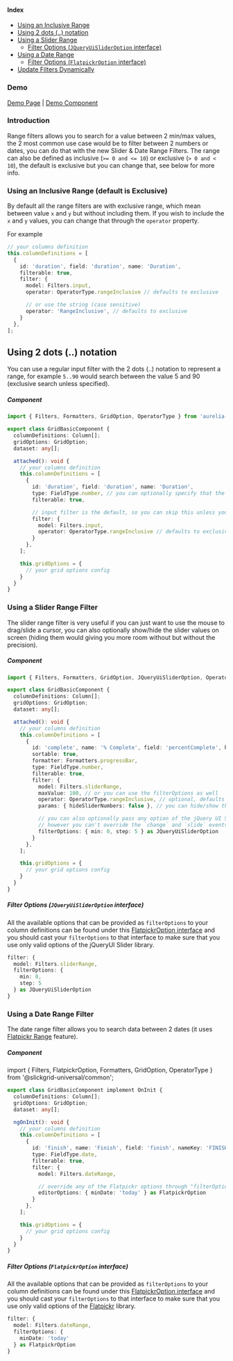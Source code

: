 #### Index
- [Using an Inclusive Range](#using-an-inclusive-range-default-is-exclusive)
- [Using 2 dots (..) notation](#using-2-dots--notation)
- [Using a Slider Range](#using-a-slider-range-filter)
  - [Filter Options (`JQueryUiSliderOption` interface)](#filter-options-jqueryuislideroption-interface)
- [Using a Date Range](#using-a-date-range-filter)
   - [Filter Options (`FlatpickrOption` interface)](#filter-options-flatpickroption-interface)
- [Update Filters Dynamically](Input-Filter.md#update-filters-dynamically)

### Demo
[Demo Page](https://ghiscoding.github.io/aurelia-slickgrid/#/slickgrid/example23) | [Demo Component](https://github.com/ghiscoding/aurelia-slickgrid/blob/master/packages/demo/src/examples/slickgrid/example23.ts)

### Introduction
Range filters allows you to search for a value between 2 min/max values, the 2 most common use case would be to filter between 2 numbers or dates, you can do that with the new Slider & Date Range Filters. The range can also be defined as inclusive (`>= 0 and <= 10`) or exclusive (`> 0 and < 10`), the default is exclusive but you can change that, see below for more info.

### Using an Inclusive Range (default is Exclusive)
By default all the range filters are with exclusive range, which mean between value `x` and `y` but without including them. If you wish to include the `x` and `y` values, you can change that through the `operator` property.

For example
```ts
// your columns definition
this.columnDefinitions = [
  {
    id: 'duration', field: 'duration', name: 'Duration',
    filterable: true,
    filter: {
      model: Filters.input,
      operator: OperatorType.rangeInclusive // defaults to exclusive

      // or use the string (case sensitive)
      operator: 'RangeInclusive', // defaults to exclusive
    }
  },
];
```

## Using 2 dots (..) notation
You can use a regular input filter with the 2 dots (..) notation to represent a range, for example `5..90` would search between the value 5 and 90 (exclusive search unless specified).

##### Component
```typescript
import { Filters, Formatters, GridOption, OperatorType } from 'aurelia-slickgrid';

export class GridBasicComponent {
  columnDefinitions: Column[];
  gridOptions: GridOption;
  dataset: any[];

  attached(): void {
    // your columns definition
    this.columnDefinitions = [
      {
        id: 'duration', field: 'duration', name: 'Duration',
        type: FieldType.number, // you can optionally specify that the data are numbers
        filterable: true,

        // input filter is the default, so you can skip this unless you want to specify the `operator`
        filter: {
          model: Filters.input,
          operator: OperatorType.rangeInclusive // defaults to exclusive
        }
      },
    ];

    this.gridOptions = {
      // your grid options config
    }
  }
}
```

### Using a Slider Range Filter
The slider range filter is very useful if you can just want to use the mouse to drag/slide a cursor, you can also optionally show/hide the slider values on screen (hiding them would giving you more room without but without the precision).

##### Component
```typescript
import { Filters, Formatters, GridOption, JQueryUiSliderOption, OperatorType } from 'aurelia-slickgrid';

export class GridBasicComponent {
  columnDefinitions: Column[];
  gridOptions: GridOption;
  dataset: any[];

  attached(): void {
    // your columns definition
    this.columnDefinitions = [
      {
        id: 'complete', name: '% Complete', field: 'percentComplete', headerKey: 'PERCENT_COMPLETE', minWidth: 120,
        sortable: true,
        formatter: Formatters.progressBar,
        type: FieldType.number,
        filterable: true,
        filter: {
          model: Filters.sliderRange,
          maxValue: 100, // or you can use the filterOptions as well
          operator: OperatorType.rangeInclusive, // optional, defaults to exclusive
          params: { hideSliderNumbers: false }, // you can hide/show the slider numbers on both side

          // you can also optionally pass any option of the jQuery UI Slider
          // however you can't override the `change` and `slide` events since they are used by the lib
          filterOptions: { min: 0, step: 5 } as JQueryUiSliderOption
        }
      },
    ];

    this.gridOptions = {
      // your grid options config
    }
  }
}
```

##### Filter Options (`JQueryUiSliderOption` interface)
All the available options that can be provided as `filterOptions` to your column definitions can be found under this [FlatpickrOption interface](https://github.com/ghiscoding/slickgrid-universal/blob/master/packages/common/src/interfaces/jQueryUiSliderOption.interface.ts) and you should cast your `filterOptions` to that interface to make sure that you use only valid options of the jQueryUI Slider library.

```ts
filter: {
  model: Filters.sliderRange,
  filterOptions: {
    min: 0,
    step: 5
  } as JQueryUiSliderOption
}
```

### Using a Date Range Filter
The date range filter allows you to search data between 2 dates (it uses [Flatpickr Range](https://flatpickr.js.org/examples/#range-calendar) feature).

##### Component
import { Filters, FlatpickrOption, Formatters, GridOption, OperatorType } from '@slickgrid-universal/common';

```typescript
export class GridBasicComponent implement OnInit {
  columnDefinitions: Column[];
  gridOptions: GridOption;
  dataset: any[];

  ngOnInit(): void {
    // your columns definition
    this.columnDefinitions = [
      {
        id: 'finish', name: 'Finish', field: 'finish', nameKey: 'FINISH', formatter: Formatters.dateIso, sortable: true, minWidth: 75, width: 120, exportWithFormatter: true,
        type: FieldType.date,
        filterable: true,
        filter: {
          model: Filters.dateRange,

          // override any of the Flatpickr options through "filterOptions"
          editorOptions: { minDate: 'today' } as FlatpickrOption
        }
      },
    ];

    this.gridOptions = {
      // your grid options config
    }
  }
}
```

##### Filter Options (`FlatpickrOption` interface)
All the available options that can be provided as `filterOptions` to your column definitions can be found under this [FlatpickrOption interface](https://github.com/ghiscoding/slickgrid-universal/blob/master/packages/common/src/interfaces/flatpickrOption.interface.ts) and you should cast your `filterOptions` to that interface to make sure that you use only valid options of the [Flatpickr](https://flatpickr.js.org/) library.

```ts
filter: {
  model: Filters.dateRange,
  filterOptions: {
    minDate: 'today'
  } as FlatpickrOption
}
```
